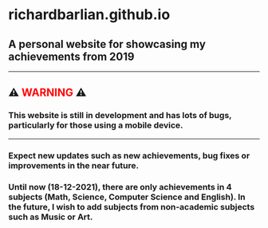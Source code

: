 # richardbarlian.github.io
## A personal website for showcasing my achievements from 2019
---
## ⚠️ **<span style="color:red">WARNING</span>** ⚠️
### **This website is still in development and has lots of bugs, particularly for those using a mobile device.**
---
### Expect new updates such as new achievements, bug fixes or improvements in the near future.
### Until now (18-12-2021), there are only achievements in 4 subjects (Math, Science, Computer Science and English). In the future, I wish to add subjects from non-academic subjects such as Music or Art.